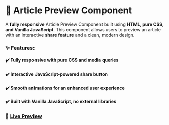 # 📰 Article Preview Component  
A **fully responsive** Article Preview Component built using **HTML, pure CSS, and Vanilla JavaScript**. This component allows users to preview an article with an interactive **share feature** and a clean, modern design.  

### ✨ Features:  
#### ✔️ Fully responsive with **pure CSS and media queries**  
#### ✔️ Interactive **JavaScript-powered share button**  
#### ✔️ Smooth animations for an enhanced user experience  
#### ✔️ Built with **Vanilla JavaScript**, no external libraries  

### 🔗 <a href="https://raw.githack.com/tufailashraf/Frontend-Mentor-Projects/main/article-preview-component/index.html" target="_blank">Live Preview</a>
